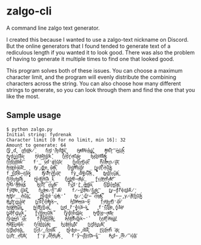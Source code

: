 # zalgo-cli
A command line zalgo text generator.

I created this because I wanted to use a zalgo-text nickname on Discord. 
But the online generators that I found tended to generate text of a rediculous
length if you wanted it to look good. There was also the problem of having to 
generate it multiple times to find one that looked good.

This program solves both of these issues. You can choose a maximum character limit, and the
program will evenly distribute the combining characters across the string. You can also
choose how many different strings to generate, so you can look through them and find
the one that you like the most.

## Sample usage
```
$ python zalgo.py 
Initial string: fydrenak
Character limit [0 for no limit, min 16]: 32
Amount to generate: 64
f̥͋͟ẙ̨̡ď̢̚r̺͎͞e̻̾͋n͔ͯ͟â̭ͯk̸̨̍	f͒̔̍y̯͐ͥḓ̛̈́ŗ̀͊ḛ̾́n̅ͥ͞á̭̼k̭̇͒	f̵̍͟y̷ͮͫd͒ͨ̕r̽͛ͭé́́n͉̱ͪa͍͚͓k͇͓͋	f̧ͪͩy̅ͩͨd́͆̚r̮̿̓e̶͍̯n̠͎͊a͖̾͗k̝̀̈́
f͖ͭ̇y̟̤̖ḓ̝̇ṛ͇ͅe̬̓͢n͊̕͡ả̘̄k̼ͣͅ	f͕ͬ͘ÿ́̒ͦd̩̣ͨr̴͒͠e̠̬ͬn͇̾ͥà͑͐k̨̓̕	f͖͋̈́y̴͈̽d̗̋̔ŕ̩̭e͙ͤͮñ͛͊ą̠ͨk̷̺ͣ	f̢ͣ̉y̸͕̻d̓̄͜ŗͬ̓eͧ̌͠nͧ͆̕a̟ͭͯk̟̺̽
f̟͂͡y̮͔͞d͔̣̚r͐͟ͅe̸͙͡ṉ͂ͧà̛ͧk̃ͬ͡	f̛̳͡ÿ̷͎́ď̛̬r̸̢͑e͎̍̐n̤͊̕a̱̠͊k͎ͮ̕	f͇̽̈y̖̤ͨd̖͆́r͖̻̉e̖ͮ͡n̯̣̼a͎̝̍k̜̿ͯ	f̿ͬ̓y̳̜͊dͪ͋̉r̴̠ͧe̝̩͢n̷̞̰ă̔͞k̙̍͑
f̟ͩ̈́y̭ͮ̎d̙͓ͣr̥͎̄ẽ̝̾ņ̸͗ạ̅͠kͧ̔͜	f̯ͨ̾y̡̹̞d̫͇̽ȑ͎̟e̢̯̽n͏̷͗ȧ̰ͫk̻̅͆	f̡͋̏ŷ̦ͤd̨͙̒rͫ͌̕ĕ͌͒ņ̦͑ã͇̽k̀ͣ̊	f̧͇̤y̻̟̜d̠ͨ̓r̥̄͏e͕ͬ̈́n̘͒̚a͚̍̄k̘̰̬
f̲̫̉ȳ̟͋ḑ̓͒r̗ͨ͆ê̶̠n̘͐̄a̗̐̇k̟̻̉	f̢ͩ̆ÿ́̑̈́d̾ͮ͊ṛ̮̌e̬ͯ͟n̠̉̏a͎̍̇k̬ͫ̓	f̍̏̑ỳ̞̳d̉͋̕r͛ͧ͟e̠̞̽n͉̿͡a͔͒ͥķ̥̅	f̢̪ͯy̜ͧ͜d͎̑̃r̝͊̓e̦͔̩n͖͙͆a̞͑ͧk̩̉͟
f̛̙͋y̑̔͜d̠́̂r̦̙͍eͨ̇̎n̳̫ͮa̓͌̂k̪̀̕	f̶̮͖y̮̗̽d͙ͩ͡r̩͎͖eͩ́̒n͔͐͡à̲̀ǩ͔͘	f͓͋̕y̵̒͟d͓̺̔r̮ͩ͡é̶̜nͭͪ̐à͓̩ḱ͐͢	f̱̖̠y͙͉̍d͖ͮ̊r̬ͯ̒e̗ͮ̇n̓̀̆aͬͧ͛kͫ͐͠
f̬͑ͬy͊ͩ̉d̸̈́̏r̡͔ͫe̡͌ͨṅ̶͔ȁ͙̫k̺̂̾	f̢̼ͣÿ͍͞d͒̆̀r̪̆͡e̖̰͋n̨͇ͅa͎ͩ͊k̵͞͞	f̾̎́y͖͚̚d̛̺̓r̭̳̈́e͓͇ͩn͇̤ͫa̗̤̋k̨̈͝	f̡̐͞y̢̼͌d̺̓̔r͍̖͒e͎̙ͦn̳͂͌a̴̕͟k̘͆͏
ḟ̹̀yͮ̓̃d̹͍̊r̐̅ͧe̢̬̓n͔̮̾à̂̕k͇̬̍	f́͊͗y͇̣͕d͕ͮ͑r̴̩ͮẻ̷̘n̫̋̿a̔ͮ̌ǩͦ͛	f̷̵̭y̨̝͌d̹̑ͯrͤ͗̑e̸̠̽n͎̰̆a͏̳ͯk͇ͨ͠	f̱̪ͅy͏̵̓d̦̖́r̋̅̄ĕ̹̇n̞͜͞ǎ̇̋k̸̦̒
f̶ͨ͜yͦ̈̽d̦̺̗r̲̲̓e̴͕̾n͍͋̕ȁ̰͜k̛͓͟	f̶̳͈y̫̐̈́d͚͔͑ŕ̘͙ě̛̜n̬͉͛aͦͤ͜k̛̔̓	f̢ͭͅy̷̫̒d̪̫͆r̶̕͡e̖̿͐n̗ͪ͟aͭͩ̕k̞̚͝	f̶̶̡y̷̯̅d̴ͭ̑r̨̀͠ë͈̳́n̦̒͠a̘̓ͅk̰̝̍
f̸̼ͩỳ͇͚d̟̔ͯr̙̮̩ḛ͇͑n̨̲ͅả̩̫k̸͙ͫ	f̼̜͇y͉̿͋d͏̆̕r̬̣̔ë͖́̂nͫ͋ͧa̟̰̱ḵ̶̢	f̉ͤ͜y̓͊͌dͥ͏ͮrͯͯ̔e̶͉ͨn̖̣ͥa̴̘̋k̴͔̕	f̤̾̀y̍͏ͫḏ̟ͦr͖̯̼eͯ͢͡ǹ̛̩ả͉̽k̋ͦ̃
f͙ͮ͢y̗ͦ̾d̷̵͇ȓ̯ͯȇ̝ͫn̢̲͆a͈̋̀k͇̺̇	f̶͇̰y̠̮͊d͌ͬ͜r͙̍͂e̙͗̔n̪̺̐a̵͔̦k̨͒͜	f̺̣͢y̨͔ͮd̳̆̆r̛̍̽e̼̰̟ǹ͎͠a̶̗̠k͙͈͇	f̛̈́̓y͉͍͡d͙͖̿r̶̪͛e̢̪̣n̞̬̽a͏̔̈ķͩͪ
f̡͍͚y̷̓͠ḑͪ̀r̗̈̽e͙̪̎ǹ̢͎a͈̘̓ḱ̻̋	f̙̜̬y̝͔͌d̩̻̈r̠̩ͧe͉̹̝n͈͂̕a̮̋ͥḳ̄̅	f͊̈́͟ý̩̕d̗̬̤r͙̟̃e̊̇́n̪̊ͬä̤̱k͍̯ͣ	f̶̩͙y̠ͤ͡d̯̥̊ŕ̥͉ḙ̴̘ṇͪͣa̋ͦ̽ķ̟ͣ
f̗́͒y̘̓̕d̫̫͟rͦͥ͜e͖ͨ́ñ̆͘a̼̼͆ḳ̵͎	f̨̞̄ŷ̾ͯd̢̋͞r͈ͩ͞ẹ͇̅n̟͆͝a̗ͩ̚k̵͇̓	f̷̃ͥy̙̐ͤd̮̘ͩr̞͒͝e̐͏̓n͓͒ͬă̩̼k̴̒̾	f̖͑̀y̭ͬ̇d̸ͨ̕r̫̈́̀ĕ̒ͩń̜ͧá̧͇k̪ͣ̐
fͪ͏ͥy̸ͤ̚d̴̻͋r̤͆͟e̯͈̲n̵̒ͨã̭̀ḱ̶ͅ	f͔̎̒y̓̊͢d̏ͧ͢ŗ̨͌e͎͚̊n͚̒̎a͈͑ͣk̡̮ͪ	fͥ́͟y̨̗͗d̡̓ͤr͓ͣ̆e̥͋ͨn̝͜͏a͈͌̑kͥ̂͂	f̟͍͑y̮̗͑ď̮̗r̭ͨ̋e͚̫̭ṅ͖̠aͭ̏̊k̮̐͐
f͎̞̓y͙̥͠d̼̹́r̷͢͢é͗̎n͈͗ͤa̮̽͟k̗͟͢	f̧̤͎y͎̏̉d̷̳̄r̩͑͋ḛ̼͗n͏͉ͤȃͬ̚k̈́̈́͝	f̞͖ͤy̖̓̉d̥ͣ̓r̥͉̖e̶̡̕nͦ̈̐à̚͠k̬͈̂	f̰̤͗ŷ͚͑d͈̜̑r͔ͣ́e̜ͩ̾n̐́͘à̡ͯk̻ͭͅ
f̙̣͍y̥̔ͅd̎̽ͥṟ̲̠eͥ̇͠n͍̆́ā̑ͥk̘͈̊	f̭̅̒ý̡̑d̔́͞r̬̋ͯe͍̾ͩn̻̂ͅḁͧ̏ķ̝̐	f̛̀̆y̴̜̘d͔̓̚r͍̝͐è̱͞n͎̓͠a̶̻̗ǩ̝͞	f̵̑ͤy̺͍͘d̵̡̘r̀͛̚ê̷̿n̻̓͂a͍̍̽ḵ͗̓
```
